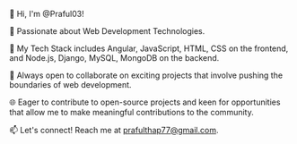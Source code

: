 👋 Hi, I'm @Praful03!

👀 Passionate about Web Development Technologies.

🌱 My Tech Stack includes Angular, JavaScript, HTML, CSS on the frontend, and Node.js, Django, MySQL, MongoDB on the backend.

💞️ Always open to collaborate on exciting projects that involve pushing the boundaries of web development.

🌐 Eager to contribute to open-source projects and keen for opportunities that allow me to make meaningful contributions to the community.

📫 Let's connect! Reach me at prafulthap77@gmail.com.

<!---
Praful03/Praful03 is a ✨ special ✨ repository because its `README.md` (this file) appears on your GitHub profile.
You can click the Preview link to take a look at your changes.
--->
